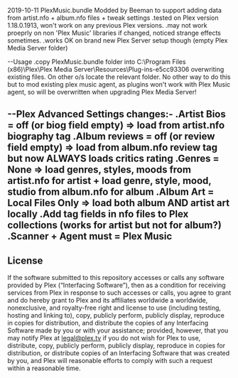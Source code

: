 2019-10-11 PlexMusic.bundle Modded by Beeman to support adding data from artist.nfo + album.nfo files + tweak settings
.tested on Plex version 1.18.0.1913, won't work on any previous Plex versions.
.may not work proeprly on non 'Plex Music' libraries if changed, noticed strange effects sometimes. 
.works OK on brand new Plex Server setup though (empty Plex Media Server folder)

--Usage
.copy PlexMusic.bundle folder into C:\Program Files (x86)\Plex\Plex Media Server\Resources\Plug-ins-e5cc93306 overwriting existing files. On other o/s locate the relevant folder. No other way to do this but to mod existing plex music agent, as plugins won't work with Plex Music agent, so will be overwritten when upgrading Plex Media Server!

--Plex Advanced Settings changes:-
.Artist Bios = off (or biog field empty) => load from artist.nfo biography tag 
.Album reviews = off (or review field empty) =>  load from album.nfo review tag but now ALWAYS loads critics rating
.Genres = None => load genres, styles, moods from artist.nfo for artist + load genre, style, mood, studio from album.nfo for album
.Album Art = Local Files Only => load both album AND artist art locally
.Add tag fields in nfo files to Plex collections (works for artist but not for album?)
.Scanner + Agent must = Plex Music
-------


License
-------

If the software submitted to this repository accesses or calls any software provided by Plex (“Interfacing Software”), then as a condition for receiving services from Plex in response to such accesses or calls, you agree to grant and do hereby grant to Plex and its affiliates worldwide a worldwide, nonexclusive, and royalty-free right and license to use (including testing, hosting and linking to), copy, publicly perform, publicly display, reproduce in copies for distribution, and distribute the copies of any Interfacing Software made by you or with your assistance; provided, however, that you may notify Plex at legal@plex.tv if you do not wish for Plex to use, distribute, copy, publicly perform, publicly display, reproduce in copies for distribution, or distribute copies of an Interfacing Software that was created by you, and Plex will reasonable efforts to comply with such a request within a reasonable time.